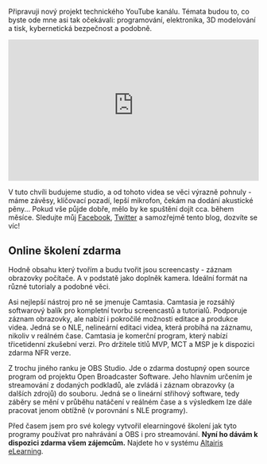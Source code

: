 <!-- dcterms:title = Online školení zdarma: Screencasty pomocí programů Camtasia a OBS Studio (a anonce nového projektu) -->
<!-- dcterms:abstract = Připravuji projekt nového technického YouTube kanálu a při té příležitosti dávám zdarma všem k dispozici elearningový kurz na programy OBS Studio a Camtasia. -->
<!-- dcterms:creator = Michal Altair Valášek -->
<!-- x4w:coverUrl = /cover-pictures/20210507-screencasty.jpg -->
<!-- x4w:pictureUrl = /perex-pictures/20210507-screencasty.jpg -->
<!-- x4w:pictureWidth = 150 -->
<!-- x4w:pictureHeight = 150 -->
<!-- x4w:category = Bastlení -->
<!-- x4w:category = Akce a události -->
<!-- dcterms:date = 2021-05-07 -->

Připravuji nový projekt technického YouTube kanálu. Témata budou to, co byste ode mne asi tak očekávali: programování, elektronika, 3D modelování a tisk, kybernetická bezpečnost a podobně.

<div style="position:relative;padding-top:56.25%;">
  <iframe src="https://www.youtube-nocookie.com/embed/gTspF9Zao08" frameborder="0" allowfullscreen allow="accelerometer; autoplay; encrypted-media; gyroscope; picture-in-picture" style="position:absolute;top:0;left:0;width:100%;height:100%;"></iframe>
</div>

V tuto chvíli budujeme studio, a od tohoto videa se věci výrazně pohnuly - máme závěsy, klíčovací pozadí, lepší mikrofon, čekám na dodání akustické pěny... Pokud vše půjde dobře, mělo by ke spuštění dojít cca. během měsíce. Sledujte můj [Facebook](https://www.facebook.com/rider.cz), [Twitter](https://twitter.com/ridercz) a samozřejmě tento blog, dozvíte se víc!

## Online školení zdarma

Hodně obsahu který tvořím a budu tvořit jsou screencasty - záznam obrazovky počítače. A v podstatě jako doplněk kamera. Ideální formát na různé tutorialy a podobné věci. 

Asi nejlepší nástroj pro ně se jmenuje Camtasia. Camtasia je rozsáhlý softwarový balík pro kompletní tvorbu screencastů a tutorialů. Podporuje záznam obrazovky, ale nabízí i pokročilé možnosti editace a produkce videa. Jedná se o NLE, nelineární editaci videa, která probíhá na záznamu, nikoliv v reálném čase. Camtasia je komerční program, který nabízí třicetidenní zkušební verzi. Pro držitele titlů MVP, MCT a MSP je k dispozici zdarma NFR verze.

Z trochu jiného ranku je OBS Studio. Jde o zdarma dostupný open source program od projektu Open Broadcaster Software. Jeho hlavním určením je streamování z dodaných podkladů, ale zvládá i záznam obrazovky (a dalších zdrojů) do souboru. Jedná se o lineární střihový software, tedy záběry se mění v průběhu natáčení v reálném čase a s výsledkem lze dále pracovat jenom obtížně (v porovnání s NLE programy).

Před časem jsem pro své kolegy vytvořil elearningové školení jak tyto programy používat pro nahrávání a OBS i pro streamování. **Nyní ho dávám k dispozici zdarma všem zájemcům.** Najdete ho v systému [Altairis eLearning](https://elearning.altairis.cz/cs/courses/screencasts).